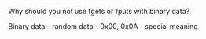 Why should you not use fgets or fputs with binary data?

Binary data - random data - 0x00, 0x0A - special meaning
